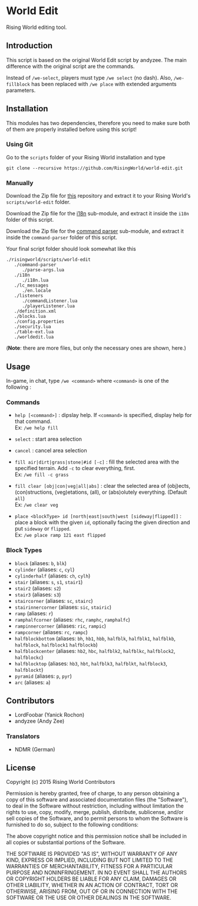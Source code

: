 # World Edit

Rising World editing tool.


## Introduction

This script is based on the original World Edit script by andyzee. The main difference with the original script are the commands.

Instead of `/we-select`, players must type `/we select` (no dash). Also, `/we-fillblock` has been replaced with `/we place` with extended arguments parameters.


## Installation

This modules has two dependencies, therefore you need to make sure both of them are properly installed before using this script!

### Using Git

Go to the `scripts` folder of your Rising World installation and type

```
git clone --recursive https://github.com/RisingWorld/world-edit.git
```

### Manually

Download the Zip file for [this](https://github.com/RisingWorld/world-edit/archive/master.zip) repository and extract it to your Rising World's `scripts/world-edit` folder.

Download the Zip file for the [i18n](https://github.com/RisingWorld/i18n/archive/master.zip) sub-module, and extract it inside the `i18n` folder of this script.

Download the Zip file for the [command parser](https://github.com/RisingWorld/command-parser/archive/master.zip) sub-module, and extract it inside the `command-parser` folder of this script.

Your final script folder should look somewhat like this

```
./risingworld/scripts/world-edit
   ./command-parser
      ./parse-args.lua
   ./i18n
      ./i18n.lua
   ./lc_messages
      ./en.locale
   ./listeners
      ./commandListener.lua
      ./playerListener.lua
   ./definition.xml
   ./blocks.lua
   ./config.properties
   ./security.lua
   ./table-ext.lua
   ./worldedit.lua
```

(**Note**: there are more files, but only the necessary ones are shown, here.)


## Usage

In-game, in chat, type `/we <command>` where `<command>` is one of the following :

### Commands

* `help [<command>]` : dipslay help. If `<command>` is specified, display help for that command.  
  Ex: `/we help fill`

* `select` : start area selection  
* `cancel` : cancel area selection
* `fill air|dirt|grass|stone|#id [-c]` : fill the selected area with the specified terrain.  Add `-c` to clear everything, first.  
  Ex: `/we fill -c grass`

* `fill clear [obj|con|veg|all|abs]` : clear the selected area of (obj)ects, (con)structions, (veg)etations, (all), or (abs)olutely everything. (Default `all`)  
  Ex: `/we clear veg`

* `place <blockType> id [north|east|south|west [sideway|flipped]]` : place a block with the given `id`, optionally facing the given direction and put `sideway` or `flipped`.  
  Ex: `/we place ramp 121 east flipped`


### Block Types

* `block` (aliases: `b`, `blk`)
* `cylinder` (aliases: `c`, `cyl`)
* `cylinderhalf` (aliases: `ch`, `cylh`)
* `stair` (aliases: `s`, `s1`, `stair1`)
* `stair2` (aliases: `s2`)
* `stair3` (aliases: `s3`)
* `staircorner` (aliases: `sc`, `stairc`)
* `stairinnercorner` (aliases: `sic`, `stairic`)
* `ramp` (aliases: `r`)
* `ramphalfcorner` (aliases: `rhc`, `ramphc`, `ramphalfc`)
* `rampinnercorner` (aliases: `ric`, `rampic`)
* `rampcorner` (aliases: `rc`, `rampc`)
* `halfblockbottom` (aliases: `bh`, `hb1`, `hbb`, `halfblk`, `halfblk1`, `halfblkb`, `halfblock`, `halfblock1` `halfblockb`)
* `halfblockcenter` (aliases: `hb2`, `hbc`, `halfblk2`, `halfblkc`, `halfblock2`, `halfblockc`)
* `halfblocktop` (aliases: `hb3`, `hbt`, `halfblk3`, `halfblkt`, `halfblock3`, `halfblockt`)
* `pyramid` (aliases: `p`, `pyr`)
* `arc` (aliases: `a`)


## Contributors

* LordFoobar (Yanick Rochon)
* andyzee (Andy Zee)

### Translators

* NDMR (German)


## License

Copyright (c) 2015 Rising World Contributors

Permission is hereby granted, free of charge, to any person obtaining a copy of this software and associated documentation files (the "Software"), to deal in the Software without restriction, including without limitation the rights to use, copy, modify, merge, publish, distribute, sublicense, and/or sell copies of the Software, and to permit persons to whom the Software is furnished to do so, subject to the following conditions:

The above copyright notice and this permission notice shall be included in all copies or substantial portions of the Software.

THE SOFTWARE IS PROVIDED "AS IS", WITHOUT WARRANTY OF ANY KIND, EXPRESS OR IMPLIED, INCLUDING BUT NOT LIMITED TO THE WARRANTIES OF MERCHANTABILITY, FITNESS FOR A PARTICULAR PURPOSE AND NONINFRINGEMENT. IN NO EVENT SHALL THE AUTHORS OR COPYRIGHT HOLDERS BE LIABLE FOR ANY CLAIM, DAMAGES OR OTHER LIABILITY, WHETHER IN AN ACTION OF CONTRACT, TORT OR OTHERWISE, ARISING FROM, OUT OF OR IN CONNECTION WITH THE SOFTWARE OR THE USE OR OTHER DEALINGS IN THE SOFTWARE.